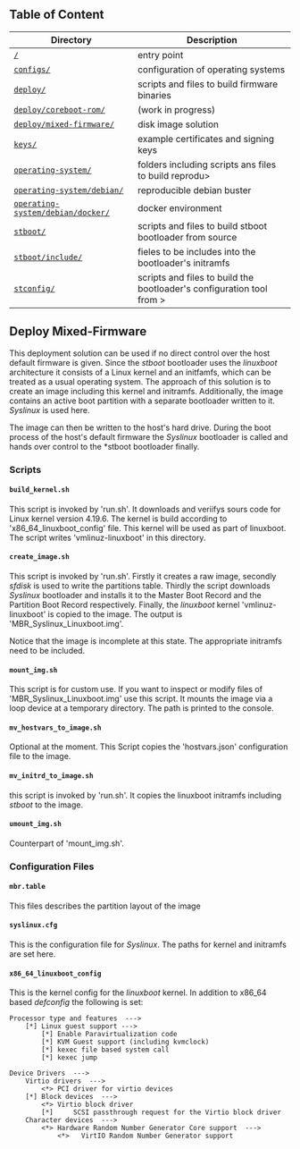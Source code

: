 ## Table of Content
Directory | Description
------------ | -------------
[`/`](../../README.md#scripts) | entry point
[`configs/`](../../configs/README.md#configs) | configuration of operating systems
[`deploy/`](../README.md#deploy) | scripts and files to build firmware binaries
[`deploy/coreboot-rom/`](../coreboot-rom/README.md#deploy-coreboot-rom) | (work in progress)
[`deploy/mixed-firmware/`](README.md#deploy-mixed-firmware) | disk image solution
[`keys/`](../../keys/README.md#keys) | example certificates and signing keys
[`operating-system/`](../../operating-system/README.md#operating-system) | folders including scripts ans files to build reprodu>
[`operating-system/debian/`](../../operating-system/debian/README.md#operating-system-debian) | reproducible debian buster
[`operating-system/debian/docker/`](../../operating-system/debian/docker/README.md#operating-system-debian-docker) | docker environment
[`stboot/`](../../stboot/README.md#stboot) | scripts and files to build stboot bootloader from source
[`stboot/include/`](../../stboot/include/README.md#stboot-include) | fieles to be includes into the bootloader's initramfs
[`stconfig/`](../../stconfig/README.md#stconfig) | scripts and files to build the bootloader's configuration tool from >

## Deploy Mixed-Firmware
This deployment solution can be used if no direct control over the host default firmware is given. Since the *stboot* bootloader uses the *linuxboot* architecture it consists of a Linux kernel and an initfamfs, which can be treated as a usual operating system. The approach of this solution is to create an image including this kernel and initramfs. Additionally, the image contains an active boot partition with a separate bootloader written to it. *Syslinux* is used here.

The image can then be written to the host's hard drive. During the boot process of the host's default firmware the *Syslinux* bootloader is called and hands over control to the *stboot bootloader finally.

### Scripts
#### `build_kernel.sh`
This script is invoked by 'run.sh'. It downloads and veriifys sours code for Linux kernel version 4.19.6. The kernel is build according to 'x86_64_linuxboot_config' file. This kernel will be used as part of linuxboot. The script writes 'vmlinuz-linuxboot' in this directory.

#### `create_image.sh`
This script is invoked by 'run.sh'. Firstly it creates a raw image, secondly *sfdisk* is used to write the partitions table. Thirdly the script downloads *Syslinux* bootloader and installs it to the Master Boot Record and the Partition Boot Record respectively. Finally, the *linuxboot* kernel 'vmlinuz-linuxboot' is copied to the image. The output is 'MBR_Syslinux_Linuxboot.img'.

Notice that the image is incomplete at this state. The appropriate initramfs need to be included.

#### `mount_img.sh`
This script is for custom use. If you want to inspect or modify files of 'MBR_Syslinux_Linuxboot.img' use this script. It mounts the image via a loop device at a temporary directory. The path is printed to the console.

#### `mv_hostvars_to_image.sh`
Optional at the moment. This Script copies the 'hostvars.json' configuration file to the image.

#### `mv_initrd_to_image.sh`
this script is invoked by 'run.sh'. It copies the linuxboot initramfs including *stboot* to the image.

#### `umount_img.sh`
Counterpart of 'mount_img.sh'.

### Configuration Files
#### `mbr.table`
This files describes the partition layout of the image

#### `syslinux.cfg`
This is the configuration file for *Syslinux*. The paths for kernel and initramfs are set here.

#### `x86_64_linuxboot_config`
This is the kernel config for the *linuxboot* kernel. In addition to x86_64 based *defconfig* the following is set:
```
Processor type and features  --->
    [*] Linux guest support --->
        [*] Enable Paravirtualization code
        [*] KVM Guest support (including kvmclock)
        [*] kexec file based system call
        [*] kexec jump     

Device Drivers  --->
    Virtio drivers  --->
        <*> PCI driver for virtio devices
    [*] Block devices  --->
        <*> Virtio block driver
        [*]     SCSI passthrough request for the Virtio block driver 
    Character devices  --->
        <*> Hardware Random Number Generator Core support  --->
            <*>   VirtIO Random Number Generator support
```
